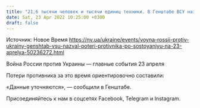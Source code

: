 ```yaml
---
title: "21,6 тысячи человек и тысячи единиц техники. В Генштабе ВСУ назвали потери российских войск с начала войны против Украины"
date: Sat, 23 Apr 2022 10:25:00 +0300
draft: false
---
```

Источник: Новое Время https://nv.ua/ukraine/events/voyna-rossii-protiv-ukrainy-genshtab-vsu-nazval-poteri-protivnika-po-sostoyaniyu-na-23-aprelya-50236272.html


 Война России против Украины — главные события 23 апреля

Потери противника за это время ориентировочно составили:

 «Данные уточняются», — сообщили в Генштабе.

Присоединяйтесь к нам в соцсетях Facebook, Telegram и Instagram.
